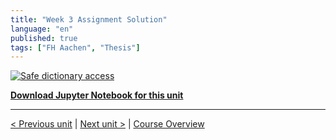 ```yaml
---
title: "Week 3 Assignment Solution"
language: "en"
published: true
tags: ["FH Aachen", "Thesis"]
---
```


[![Safe dictionary access](https://img.youtube.com/vi/pbMeeGn0O0c/hqdefault.jpg)](https://youtu.be/pbMeeGn0O0c)

[**Download Jupyter Notebook for this unit**](files/week_3_assignment_solution.ipynb)

---

[< Previous unit](/teaching/python-mooc/week3_bonus_exercise) | [Next unit >](/teaching/python-mooc/week3_assignment_exercise) |
[Course Overview](/teaching/python-mooc)